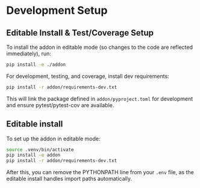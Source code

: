 # Development Setup


## Editable Install & Test/Coverage Setup

To install the addon in editable mode (so changes to the code are reflected immediately), run:

```sh
pip install -e ./addon
```

For development, testing, and coverage, install dev requirements:

```sh
pip install -r addon/requirements-dev.txt
```

This will link the package defined in `addon/pyproject.toml` for development and ensure pytest/pytest-cov are available.

## Editable install

To set up the addon in editable mode:

```sh
source .venv/bin/activate
pip install -e addon
pip install -r addon/requirements-dev.txt
```

After this, you can remove the PYTHONPATH line from your `.env` file, as the editable install handles import paths automatically.
